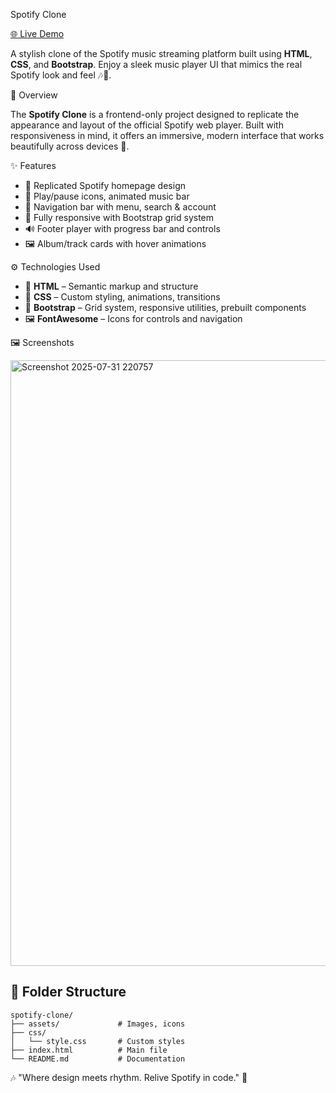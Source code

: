  Spotify Clone

[🌐 Live Demo](https://spotify-clone-zeta-lovat.vercel.app/?#)

A stylish clone of the Spotify music streaming platform built using **HTML**, **CSS**, and **Bootstrap**. Enjoy a sleek music player UI that mimics the real Spotify look and feel 🎶🎵.

🧾 Overview

The **Spotify Clone** is a frontend-only project designed to replicate the appearance and layout of the official Spotify web player. Built with responsiveness in mind, it offers an immersive, modern interface that works beautifully across devices 🎼.

✨ Features

* 🎨 Replicated Spotify homepage design
* 🎵 Play/pause icons, animated music bar
* 🧭 Navigation bar with menu, search & account
* 📱 Fully responsive with Bootstrap grid system
* 🔊 Footer player with progress bar and controls
* 🖼️ Album/track cards with hover animations

⚙️ Technologies Used

* 🧱 **HTML** – Semantic markup and structure
* 🎨 **CSS** – Custom styling, animations, transitions
* 🧰 **Bootstrap** – Grid system, responsive utilities, prebuilt components
* 🖼️ **FontAwesome** – Icons for controls and navigation

🖼️ Screenshots

<img width="1901" height="969" alt="Screenshot 2025-07-31 220757" src="https://github.com/user-attachments/assets/04608ae5-333e-4be6-8575-287f1a21e3ee" />


## 📁 Folder Structure

```
spotify-clone/
├── assets/             # Images, icons
├── css/
│   └── style.css       # Custom styles
├── index.html          # Main file
└── README.md           # Documentation
```

🎶 "Where design meets rhythm. Relive Spotify in code." 💚
